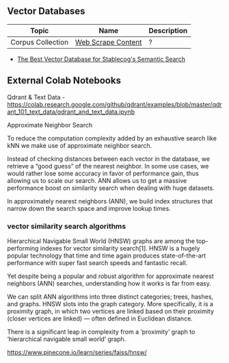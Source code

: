 ## Vector Databases

|Topic|Name|Description|
|---|---|---|
|Corpus Collection|[Web Scrape Content](5-vector-db/1-web-scrape.ipynb)|?|

- [The Best Vector Database for Stablecog's Semantic Search](https://stablecog.com/blog/the-best-vector-database-for-stablecogs-semantic-search)

## External Colab Notebooks

Qdrant & Text Data - https://colab.research.google.com/github/qdrant/examples/blob/master/qdrant_101_text_data/qdrant_and_text_data.ipynb


Approximate Neighbor Search

To reduce the computation complexity added by an exhaustive search like kNN we make use of approximate neighbor search.

Instead of checking distances between each vector in the database, we retrieve a “good guess” of the nearest neighbor. In some use cases, we would rather lose some accuracy in favor of performance gain, thus allowing us to scale our search. ANN allows us to get a massive performance boost on similarity search when dealing with huge datasets.

In approximately nearest neighbors (ANN), we build index structures that narrow down the search space and improve lookup times. 

### vector similarity search algorithms

Hierarchical Navigable Small World (HNSW) graphs are among the top-performing indexes for vector similarity search[1]. HNSW is a hugely popular technology that time and time again produces state-of-the-art performance with super fast search speeds and fantastic recall.

Yet despite being a popular and robust algorithm for approximate nearest neighbors (ANN) searches, understanding how it works is far from easy.

We can split ANN algorithms into three distinct categories; trees, hashes, and graphs. HNSW slots into the graph category. More specifically, it is a proximity graph, in which two vertices are linked based on their proximity (closer vertices are linked) — often defined in Euclidean distance.

There is a significant leap in complexity from a ‘proximity’ graph to ‘hierarchical navigable small world’ graph. 

https://www.pinecone.io/learn/series/faiss/hnsw/


